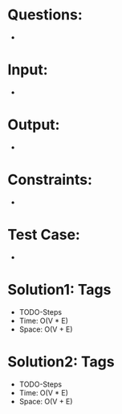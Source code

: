 # Questions:
- 

# Input:
- 

# Output:
- 

# Constraints:
- 

# Test Case:
- 

# Solution1: Tags
- TODO-Steps
- Time: O(V * E)
- Space: O(V + E)

# Solution2: Tags
- TODO-Steps
- Time: O(V * E)
- Space: O(V + E)